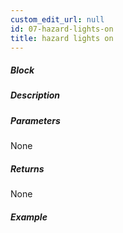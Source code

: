 ```yaml
---
custom_edit_url: null
id: 07-hazard-lights-on
title: hazard lights on
---
```


##### Block

<!-- image -->

##### Description

<!-- description -->

##### Parameters

None <!-- image -->

##### Returns

None

##### Example

<!-- image -->
